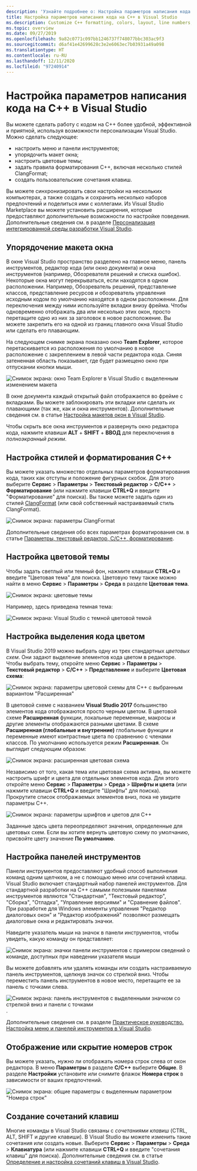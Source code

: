 ```yaml
---
description: 'Узнайте подробнее о: Настройка параметров написания кода на C++ в Visual Studio'
title: Настройка параметров написания кода на C++ в Visual Studio
ms.description: Customize C++ formatting, colors, layout, line numbers, and menus in the Visual Studio IDE.
ms.topic: overview
ms.date: 09/27/2019
ms.openlocfilehash: 9a82c0771c097bb1246737f748077bbc303ac9f3
ms.sourcegitcommit: d6af41e42699628c3e2e6063ec7b03931a49a098
ms.translationtype: HT
ms.contentlocale: ru-RU
ms.lasthandoff: 12/11/2020
ms.locfileid: "97240914"
---
```

# <a name="set-your-c-coding-preferences-in-visual-studio"></a>Настройка параметров написания кода на C++ в Visual Studio

Вы можете сделать работу с кодом на C++ более удобной, эффективной и приятной, используя возможности персонализации Visual Studio. Можно сделать следующее:

- настроить меню и панели инструментов;
- упорядочить макет окна;
- настроить цветовые темы;
- задать правила форматирования C++, включая несколько стилей ClangFormat;
- создать пользовательские сочетания клавиш.

Вы можете синхронизировать свои настройки на нескольких компьютерах, а также создать и сохранить несколько наборов предпочтений и поделиться ими с коллегами. Из Visual Studio Marketplace вы можете установить расширения, которые предоставляют дополнительные возможности по настройке поведения. Дополнительные сведения см. в разделе [Персонализация интегрированной среды разработки Visual Studio](/visualstudio/ide/personalizing-the-visual-studio-ide).

## <a name="arrange-window-layout"></a>Упорядочение макета окна

В окне Visual Studio пространство разделено на главное меню, панель инструментов, редактор кода (или окно документа) и окна инструментов (например, Обозревателя решений и списка ошибок). Некоторые окна могут перекрываться, если находятся в одном расположении. Например, Обозреватель решений, представление классов, представление ресурсов и обозреватель управления исходным кодом по умолчанию находятся в одном расположении. Для переключения между ними используйте вкладки внизу фрейма. Чтобы одновременно отображать два или несколько этих окон, просто перетащите одно из них за заголовок в новое расположение. Вы можете закрепить его на одной из границ главного окна Visual Studio или сделать его плавающим.

На следующем снимке экрана показано окно **Team Explorer**, которое перетаскивается из расположения по умолчанию в новое расположение с закреплением в левой части редактора кода. Синяя затененная область показывает, где будет размещено окно при отпускании кнопки мыши.

![Снимок экрана: окно Team Explorer в Visual Studio с выделенным изменением макета](media/window-layout-move-team-explorer.png)

В окне документа каждый открытый файл отображается во фрейме с вкладками. Вы можете заблокировать эти вкладки или сделать их плавающими (так же, как и окна инструментов). Дополнительные сведения см. в статье [Настройка макетов окон в Visual Studio](/visualstudio/ide/customizing-window-layouts-in-visual-studio).

Чтобы скрыть все окна инструментов и развернуть окно редактора кода, нажмите клавиши **ALT** + **SHIFT** + **ВВОД** для переключения в *полноэкранный режим*.

## <a name="set-c-coding-styles-and-formatting"></a>Настройка стилей и форматирования C++

Вы можете указать множество отдельных параметров форматирования кода, таких как отступы и положение фигурных скобок. Для этого выберите **Сервис** > **Параметры** > **Текстовый редактор** > **C/C++**  > **Форматирование** (или нажмите клавиши **CTRL+Q** и введите "Форматирование" для поиска). Вы также можете задать один из стилей [ClangFormat](https://clang.llvm.org/docs/ClangFormat.html) (или свой собственный настраиваемый стиль ClangFormat).

![Снимок экрана: параметры ClangFormat](media/clang-format-ide.png)

Дополнительные сведения обо всех параметрах форматирования см. в статье [Параметры, текстовый редактор, C/C++, форматирование](/visualstudio/ide/reference/options-text-editor-c-cpp-formatting).

## <a name="set-the-color-theme"></a>Настройка цветовой темы

Чтобы задать светлый или темный фон, нажмите клавиши **CTRL+Q** и введите "Цветовая тема" для поиска. Цветовую тему также можно найти в меню **Сервис** > **Параметры** > **Среда** в разделе **Цветовая тема**.

![Снимок экрана: цветовые темы](media/tools-options-color-theme.png)

Например, здесь приведена темная тема:

![Снимок экрана: Visual Studio с темной цветовой темой](media/tools-options-dark-theme.png)

## <a name="customize-code-colorization"></a>Настройка выделения кода цветом

В Visual Studio 2019 можно выбрать одну из трех стандартных *цветовых схем*. Они задают выделение элементов кода цветом в редакторе. Чтобы выбрать тему, откройте меню **Сервис** > **Параметры** > **Текстовый редактор** > **C/C++**  > **Представление** и выберите **Цветовая схема**:

![Снимок экрана: параметры цветовой схемы для C++ с выбранным вариантом "Расширенная"](media/color-schemes.png)

В цветовой схеме с названием **Visual Studio 2017** большинство элементов кода отображаются просто черным цветом. В цветовой схеме **Расширенная** функции, локальные переменные, макросы и другие элементы отображаются разными цветами. В схеме **Расширенная (глобальные и внутренние)** глобальные функции и переменные имеют контрастные цвета по сравнению с членами классов. По умолчанию используется режим **Расширенная**. Он выглядит следующим образом:

![Снимок экрана: расширенная цветовая схема](media/color-scheme-enhanced.png)

Независимо от того, какая тема или цветовая схема активна, вы можете настроить шрифт и цвета для отдельных элементов кода. Для этого откройте меню **Сервис** > **Параметры** > **Среда** > **Шрифты и цвета** (или нажмите клавиши **CTRL+Q** и введите "Шрифты" для поиска). Прокрутите список отображаемых элементов вниз, пока не увидите параметры C++.

![Снимок экрана: параметры шрифтов и цветов для C++](media/tools-options-cpp-colors.png)

Заданные здесь цвета переопределяют значения, определенные для цветовых схем. Если вы хотите вернуть цветовую схему по умолчанию, присвойте цвету значение **По умолчанию**.

## <a name="customize-the-toolbars"></a>Настройка панелей инструментов

Панели инструментов предоставляют удобный способ выполнения команд одним щелчком, а не с помощью меню или сочетаний клавиш. Visual Studio включает стандартный набор панелей инструментов. Для стандартной разработки на C++ самыми полезными панелями инструментов являются "Стандартная", "Текстовый редактор", "Сборка", "Отладка", "Управление версиями" и "Сравнение файлов". При разработке для Windows элементы управления "Редактор диалоговых окон" и "Редактор изображений" позволяют размещать диалоговые окна и редактировать значки.

Наведите указатель мыши на значок в панели инструментов, чтобы увидеть, какую команду он представляет:

![Снимок экрана: значки панели инструментов с примером сведений о команде, доступных при наведении указателя мыши](media/toolbar-mouse-hover.png)

Вы можете добавлять или удалять команды или создать настраиваемую панель инструментов, щелкнув значок со стрелкой вниз. Чтобы переместить панель инструментов в новое место, перетащите ее за панель с точками слева.

![Снимок экрана: панель инструментов с выделенными значком со стрелкой вниз и панели с точками](media/toolbar-move-edit.png).

Дополнительные сведения см. в разделе [Практическое руководство. Настройка меню и панелей инструментов в Visual Studio](/visualstudio/ide/how-to-customize-menus-and-toolbars-in-visual-studio).

## <a name="show-or-hide-line-numbers"></a>Отображение или скрытие номеров строк

Вы можете указать, нужно ли отображать номера строк слева от окон редактора. В меню **Параметры** в разделе **C/C++** выберите **Общие**. В разделе **Настройки** установите или снимите флажок **Номера строк** в зависимости от ваших предпочтений.

![Снимок экрана: общие параметры с выделенным параметром "Номера строк"](media/tools-options-line-numbers.png)

## <a name="create-keyboard-shortcuts"></a>Создание сочетаний клавиш

Многие команды в Visual Studio связаны с *сочетаниями клавиш* (CTRL, ALT, SHIFT и другие клавиши). В Visual Studio вы можете изменить такие сочетания или создать новые. Выберите **Сервис** > **Параметры** > **Среда** > **Клавиатура** (или нажмите клавиши **CTRL+Q** и введите "сочетания клавиш" для поиска). Дополнительные сведения см. в статье [Определение и настройка сочетаний клавиш в Visual Studio](/visualstudio/ide/identifying-and-customizing-keyboard-shortcuts-in-visual-studio).
